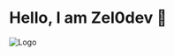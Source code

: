<p align="center">
  <h1>Hello, I am Zel0dev 👋</h1>
  <img src="https://avatars.githubusercontent.com/u/183904654?s=400&u=a09f4c6962cf822507154c9b8b76aa87fa568bf6&v=4" alt="Logo" />
</p>
